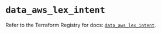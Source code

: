 # `data_aws_lex_intent`

Refer to the Terraform Registry for docs: [`data_aws_lex_intent`](https://registry.terraform.io/providers/hashicorp/aws/6.11.0/docs/data-sources/lex_intent).
